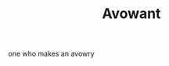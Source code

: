 ---
title: Avowant
letter: A
permalink: "/definitions/avowant.html"
body: one who makes an avowry
published_at: '2018-07-07'
layout: post
---